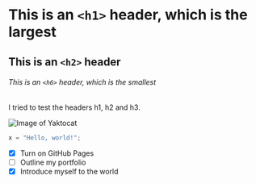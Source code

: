 # This is an `<h1>` header, which is the largest

## This is an `<h2>` header

###### This is an `<h6>` header, which is the smallest


I tried to test the headers h1, h2 and h3.


![Image of Yaktocat](https://octodex.github.com/images/yaktocat.png)


``` python
x = "Hello, world!";
```


- [x] Turn on GitHub Pages
- [ ] Outline my portfolio
- [x] Introduce myself to the world
